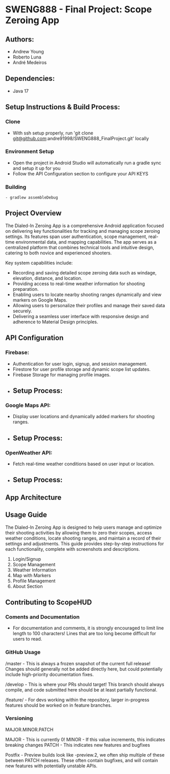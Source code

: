 # SWENG888 - Final Project: Scope Zeroing App

## Authors:

- Andrew Young
- Roberto Luna
- André Medeiros

## Dependencies:

- Java 17

## Setup Instructions & Build Process:

### Clone
- With ssh setup properly, run 'git clone git@github.com:andre91998/SWENG888_FinalProject.git' locally

### Environment Setup
- Open the project in Android Studio will automatically run a gradle sync and setup it up for you
- Follow the API Configuration section to configure your API KEYS

### Building

    - gradlew assembleDebug

## Project Overview

The Dialed-In Zeroing App is a comprehensive Android application focused on delivering key functionalities for tracking and managing scope zeroing settings. Its features span user authentication, scope management, real-time environmental data, and mapping capabilities. The app serves as a centralized platform that combines technical tools and intuitive design, catering to both novice and experienced shooters. 

Key system capabilities include:
- Recording and saving detailed scope zeroing data such as windage, elevation, distance, and location.
- Providing access to real-time weather information for shooting preparation.
- Enabling users to locate nearby shooting ranges dynamically and view markers on Google Maps.
- Allowing users to personalize their profiles and manage their saved data securely.
- Delivering a seamless user interface with responsive design and adherence to Material Design principles.

## API Configuration

### Firebase:
- Authentication for user login, signup, and session management.
- Firestore for user profile storage and dynamic scope list updates.
- Firebase Storage for managing profile images.
- Setup Process:
  - 

### Google Maps API:
- Display user locations and dynamically added markers for shooting ranges.
- Setup Process:
  - 

### OpenWeather API:
- Fetch real-time weather conditions based on user input or location.
- Setup Process:
  - 

## App Architecture

## Usage Guide

The Dialed-In Zeroing App is designed to help users manage and optimize their shooting activities by allowing them to zero their scopes, access weather conditions, locate shooting ranges, and maintain a record of their settings and adjustments. This guide provides step-by-step instructions for each functionality, complete with screenshots and descriptions.

1. Login/Signup
2. Scope Management
3. Weather Information
4. Map with Markers
5. Profile Management
6. About Section


## Contributing to ScopeHUD

### Coments and Documentation
- For documentation and comments, it is strongly encouraged to limit line length to 100 characters! Lines that are too long become difficult for users to read.

### GitHub Usage
/master - This is always a frozen snapshot of the current full release! Changes should generally not be added directly here, but could potentially include high-priority documentation fixes.

/develop - This is where your PRs should target! This branch should always compile, and code submitted here should be at least partially functional.

/feature/ - For devs working within the repository, larger in-progress features should be worked on in feature branches.


### Versioning

MAJOR.MINOR.PATCH

MAJOR - This is currently 0! MINOR - If this value increments, this indicates breaking changes PATCH - This indicates new features and bugfixes

Postfix - Preview builds look like -preview.2, we often ship multiple of these between PATCH releases. These often contain bugfixes, and will contain new features with potentially unstable APIs.